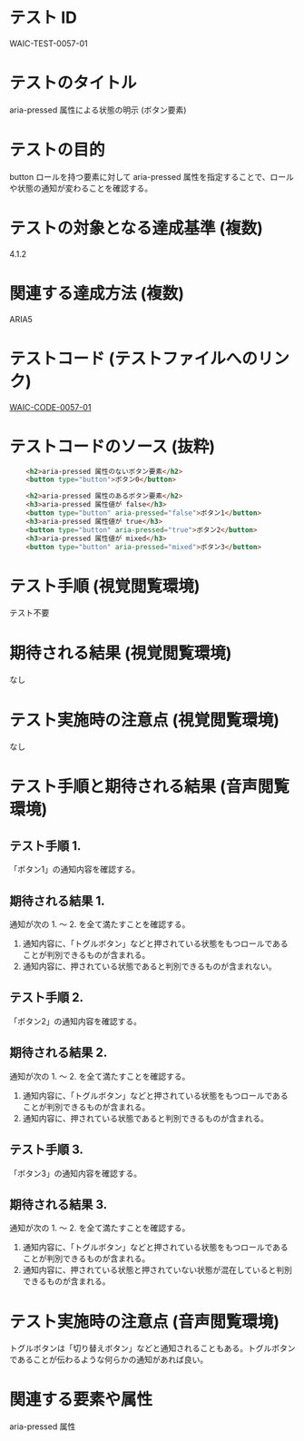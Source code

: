 # テスト ID

WAIC-TEST-0057-01

# テストのタイトル

aria-pressed 属性による状態の明示 (ボタン要素)

# テストの目的

button ロールを持つ要素に対して aria-pressed 属性を指定することで、ロールや状態の通知が変わることを確認する。

# テストの対象となる達成基準 (複数)

4.1.2

# 関連する達成方法 (複数)

ARIA5

# テストコード (テストファイルへのリンク)

[WAIC-CODE-0057-01](https://waic.github.io/as_test/WAIC-CODE/WAIC-CODE-0057-01.html)

# テストコードのソース (抜粋)

```HTML
	<h2>aria-pressed 属性のないボタン要素</h2>
	<button type="button">ボタン0</button>

	<h2>aria-pressed 属性のあるボタン要素</h2>
	<h3>aria-pressed 属性値が false</h3>
	<button type="button" aria-pressed="false">ボタン1</button>
	<h3>aria-pressed 属性値が true</h3>
	<button type="button" aria-pressed="true">ボタン2</button>
	<h3>aria-pressed 属性値が mixed</h3>	
	<button type="button" aria-pressed="mixed">ボタン3</button>
```

# テスト手順 (視覚閲覧環境)

テスト不要

# 期待される結果 (視覚閲覧環境)

なし

# テスト実施時の注意点 (視覚閲覧環境)

なし

# テスト手順と期待される結果 (音声閲覧環境)

## テスト手順 1.

「ボタン1」の通知内容を確認する。

## 期待される結果 1.

通知が次の 1. 〜 2. を全て満たすことを確認する。

1. 通知内容に、「トグルボタン」などと押されている状態をもつロールであることが判別できるものが含まれる。
2. 通知内容に、押されている状態であると判別できるものが含まれない。

## テスト手順 2.

「ボタン2」の通知内容を確認する。

## 期待される結果 2.

通知が次の 1. 〜 2. を全て満たすことを確認する。

1. 通知内容に、「トグルボタン」などと押されている状態をもつロールであることが判別できるものが含まれる。
2. 通知内容に、押されている状態であると判別できるものが含まれる。

## テスト手順 3.

「ボタン3」の通知内容を確認する。

## 期待される結果 3.

通知が次の 1. 〜 2. を全て満たすことを確認する。

1. 通知内容に、「トグルボタン」などと押されている状態をもつロールであることが判別できるものが含まれる。
2. 通知内容に、押されている状態と押されていない状態が混在していると判別できるものが含まれる。

# テスト実施時の注意点 (音声閲覧環境)

トグルボタンは「切り替えボタン」などと通知されることもある。トグルボタンであることが伝わるような何らかの通知があれば良い。

# 関連する要素や属性

aria-pressed 属性
